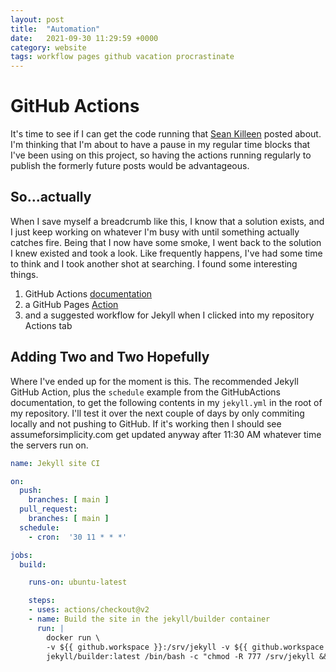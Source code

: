 ```yaml
---
layout: post
title:  "Automation"
date:   2021-09-30 11:29:59 +0000
category: website
tags: workflow pages github vacation procrastinate
---
```


# GitHub Actions
It's time to see if I can get the code running that [Sean Killeen][sean-killeen] posted about. I'm thinking that I'm about to have a pause in my regular time blocks that I've been using on this project, so having the actions running regularly to publish the formerly future posts would be advantageous.  

## So...actually
When I save myself a breadcrumb like this, I know that a solution exists, and I just keep working on whatever I'm busy with until something actually catches fire. Being that I now have some smoke, I went back to the solution I knew existed and took a look. Like frequently happens, I've had some time to think and I took another shot at searching. I found some interesting things.  

1. GitHub Actions [documentation][gh-action-doc]  
1. a GitHub Pages [Action][action]  
1. and a suggested workflow for Jekyll when I clicked into my repository Actions tab  

## Adding Two and Two Hopefully
Where I've ended up for the moment is this. The recommended Jekyll GitHub Action, plus the ```schedule``` example from the GitHubActions documentation, to get the following contents in my ```jekyll.yml``` in the root of my repository. I'll test it over the next couple of days by only commiting locally and not pushing to GitHub. If it's working then I should see assumeforsimplicity.com get updated anyway after 11:30 AM whatever time the servers run on.

``` yaml
name: Jekyll site CI

on:
  push:
    branches: [ main ]
  pull_request:
    branches: [ main ]
  schedule:
    - cron:  '30 11 * * *'

jobs:
  build:

    runs-on: ubuntu-latest

    steps:
    - uses: actions/checkout@v2
    - name: Build the site in the jekyll/builder container
      run: |
        docker run \
        -v ${{ github.workspace }}:/srv/jekyll -v ${{ github.workspace }}/_site:/srv/jekyll/_site \
        jekyll/builder:latest /bin/bash -c "chmod -R 777 /srv/jekyll && jekyll build --future"
```

[sean-killeen]: https://seankilleen.com/2020/02/how-to-deploy-github-pages-on-a-schedule-to-publish-future-posts/
[gh-action-doc]: https://docs.github.com/en/actions/learn-github-actions/events-that-trigger-workflows#:~:text=trigger%20a%20workflow%20at%20a%20scheduled%20time
[action]: https://github.com/marketplace/actions/github-pages-action
